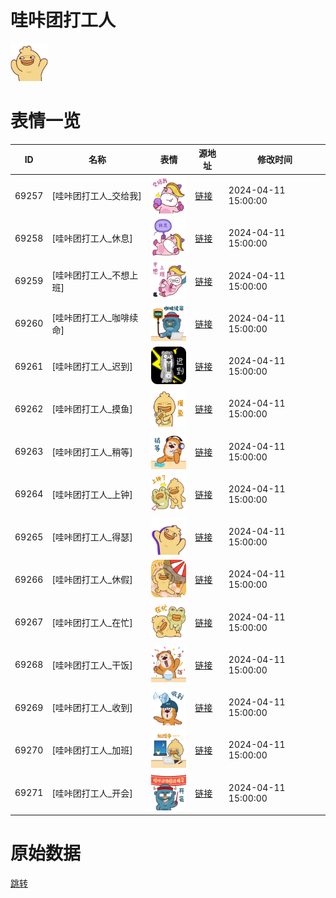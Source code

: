 # 哇咔团打工人

<img src="./cover.png" height="60" alt="cover" />

# 表情一览

|ID|名称|表情|源地址|修改时间|
|----|----|----|----|----|
|69257|[哇咔团打工人_交给我]|<img src="./pic/069257_%5B哇咔团打工人_交给我%5D.png" height="60" alt="交给我"/>|[链接](https://i0.hdslb.com/bfs/garb/c7a5444209b174ca79ca5024e495e7187009495c.png)|2024-04-11 15:00:00|
|69258|[哇咔团打工人_休息]|<img src="./pic/069258_%5B哇咔团打工人_休息%5D.png" height="60" alt="休息"/>|[链接](https://i0.hdslb.com/bfs/garb/09c45774386638caa3d1dc62342b5de427094a8a.png)|2024-04-11 15:00:00|
|69259|[哇咔团打工人_不想上班]|<img src="./pic/069259_%5B哇咔团打工人_不想上班%5D.png" height="60" alt="不想上班"/>|[链接](https://i0.hdslb.com/bfs/garb/67541d4ba7fc2a65c50a36eeb1a1de6fbef84d56.png)|2024-04-11 15:00:00|
|69260|[哇咔团打工人_咖啡续命]|<img src="./pic/069260_%5B哇咔团打工人_咖啡续命%5D.png" height="60" alt="咖啡续命"/>|[链接](https://i0.hdslb.com/bfs/garb/a535d844af8306f3eb02dd04080e39a74d58e673.png)|2024-04-11 15:00:00|
|69261|[哇咔团打工人_迟到]|<img src="./pic/069261_%5B哇咔团打工人_迟到%5D.png" height="60" alt="迟到"/>|[链接](https://i0.hdslb.com/bfs/garb/0ee09955231520992d3d76104a6b471c2930c2de.png)|2024-04-11 15:00:00|
|69262|[哇咔团打工人_摸鱼]|<img src="./pic/069262_%5B哇咔团打工人_摸鱼%5D.png" height="60" alt="摸鱼"/>|[链接](https://i0.hdslb.com/bfs/garb/8c8c90b74705e0fa23afa5b9401e91ff10eec218.png)|2024-04-11 15:00:00|
|69263|[哇咔团打工人_稍等]|<img src="./pic/069263_%5B哇咔团打工人_稍等%5D.png" height="60" alt="稍等"/>|[链接](https://i0.hdslb.com/bfs/garb/57a054442358509017cbdec4219239990c7ec00b.png)|2024-04-11 15:00:00|
|69264|[哇咔团打工人_上钟]|<img src="./pic/069264_%5B哇咔团打工人_上钟%5D.png" height="60" alt="上钟"/>|[链接](https://i0.hdslb.com/bfs/garb/54a3dea837cc21f94b1a0f77c963667001b7843a.png)|2024-04-11 15:00:00|
|69265|[哇咔团打工人_得瑟]|<img src="./pic/069265_%5B哇咔团打工人_得瑟%5D.png" height="60" alt="得瑟"/>|[链接](https://i0.hdslb.com/bfs/garb/d7c6771b99905d8fdeec166b7fb9fb12593aaa27.png)|2024-04-11 15:00:00|
|69266|[哇咔团打工人_休假]|<img src="./pic/069266_%5B哇咔团打工人_休假%5D.png" height="60" alt="休假"/>|[链接](https://i0.hdslb.com/bfs/garb/768d47456708800f2744b483f23530e694f8e94e.png)|2024-04-11 15:00:00|
|69267|[哇咔团打工人_在忙]|<img src="./pic/069267_%5B哇咔团打工人_在忙%5D.png" height="60" alt="在忙"/>|[链接](https://i0.hdslb.com/bfs/garb/94acf8328783d1e7ae35ac220b134ed57bb249c1.png)|2024-04-11 15:00:00|
|69268|[哇咔团打工人_干饭]|<img src="./pic/069268_%5B哇咔团打工人_干饭%5D.png" height="60" alt="干饭"/>|[链接](https://i0.hdslb.com/bfs/garb/4c8667db7846536a24a989829cc59c9f27617743.png)|2024-04-11 15:00:00|
|69269|[哇咔团打工人_收到]|<img src="./pic/069269_%5B哇咔团打工人_收到%5D.png" height="60" alt="收到"/>|[链接](https://i0.hdslb.com/bfs/garb/e3ff4485a640d89f1217c4aabc7ae8b7b034e596.png)|2024-04-11 15:00:00|
|69270|[哇咔团打工人_加班]|<img src="./pic/069270_%5B哇咔团打工人_加班%5D.png" height="60" alt="加班"/>|[链接](https://i0.hdslb.com/bfs/garb/48e0db0566c485e7893dc2c045658f5c1450212d.png)|2024-04-11 15:00:00|
|69271|[哇咔团打工人_开会]|<img src="./pic/069271_%5B哇咔团打工人_开会%5D.png" height="60" alt="开会"/>|[链接](https://i0.hdslb.com/bfs/garb/ec5d808f774204cc852b56b7d06192b111446a24.png)|2024-04-11 15:00:00|

# 原始数据

[跳转](./raw.json)

